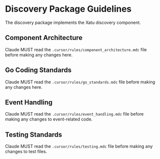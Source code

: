 # Discovery Package Guidelines

The discovery package implements the Xatu discovery component.

## Component Architecture
Claude MUST read the `.cursor/rules/component_architecture.mdc` file before making any changes here.

## Go Coding Standards
Claude MUST read the `.cursor/rules/go_standards.mdc` file before making any changes here.

## Event Handling
Claude MUST read the `.cursor/rules/event_handling.mdc` file before making any changes to event-related code.

## Testing Standards
Claude MUST read the `.cursor/rules/testing.mdc` file before making any changes to test files.